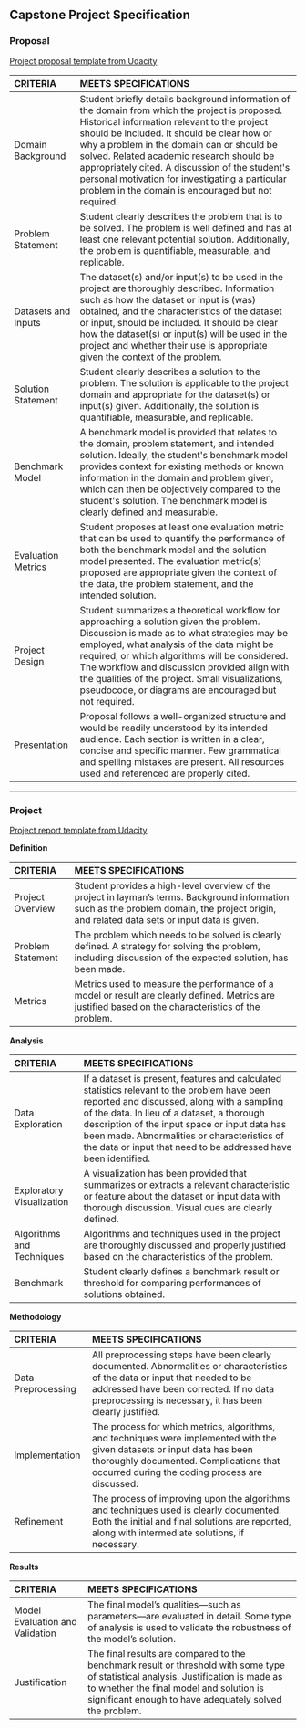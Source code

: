 

## Capstone Project Specification

### Proposal

[Project proposal template from Udacity](https://github.com/JrVerbiest/Udacity_Machine_Learning_Engineer_Nanodegree/blob/master/Capstone%20Project/capstone_proposal_template.md)

| CRITERIA            | MEETS SPECIFICATIONS                                         |
| :------------------ | :----------------------------------------------------------- |
| Domain Background   | Student briefly details background information of the domain from which the project is proposed. Historical information relevant to the project should be included. It should be clear how or why a problem in the domain can or should be solved. Related academic research should be appropriately cited. A discussion of the student's personal motivation for investigating a particular problem in the domain is encouraged but not required. |
| Problem Statement   | Student clearly describes the problem that is to be solved. The problem is well defined and has at least one relevant potential solution. Additionally, the problem is quantifiable, measurable, and replicable. |
| Datasets and Inputs | The dataset(s) and/or input(s) to be used in the project are thoroughly described. Information such as how the dataset or input is (was) obtained, and the characteristics of the dataset or input, should be included. It should be clear how the dataset(s) or input(s) will be used in the project and whether their use is appropriate given the context of the problem. |
| Solution Statement  | Student clearly describes a solution to the problem. The solution is applicable to the project domain and appropriate for the dataset(s) or input(s) given. Additionally, the solution is quantifiable, measurable, and replicable. |
| Benchmark Model     | A benchmark model is provided that relates to the domain, problem statement, and intended solution. Ideally, the student's benchmark model provides context for existing methods or known information in the domain and problem given, which can then be objectively compared to the student's solution. The benchmark model is clearly defined and measurable. |
| Evaluation Metrics  | Student proposes at least one evaluation metric that can be used to quantify the performance of both the benchmark model and the solution model presented. The evaluation metric(s) proposed are appropriate given the context of the data, the problem statement, and the intended solution. |
| Project Design      | Student summarizes a theoretical workflow for approaching a solution given the problem. Discussion is made as to what strategies may be employed, what analysis of the data might be required, or which algorithms will be considered. The workflow and discussion provided align with the qualities of the project. Small visualizations, pseudocode, or diagrams are encouraged but not required. |
| Presentation        | Proposal follows a well-organized structure and would be readily understood by its intended audience. Each section is written in a clear, concise and specific manner. Few grammatical and spelling mistakes are present. All resources used and referenced are properly cited. |

---

### Project

[Project report template from Udacity](https://github.com/JrVerbiest/Udacity_Machine_Learning_Engineer_Nanodegree/blob/master/Capstone%20Project/capstone_report_template.md)

**Definition**

| CRITERIA          | MEETS SPECIFICATIONS                                         |
| :---------------- | :----------------------------------------------------------- |
| Project Overview  | Student provides a high-level overview of the project in layman’s terms. Background information such as the problem domain, the project origin, and related data sets or input data is given. |
| Problem Statement | The problem which needs to be solved is clearly defined. A strategy for solving the problem, including discussion of the expected solution, has been made. |
| Metrics           | Metrics used to measure the performance of a model or result are clearly defined. Metrics are justified based on the characteristics of the problem. |

**Analysis**

| CRITERIA                  | MEETS SPECIFICATIONS                                         |
| :------------------------ | :----------------------------------------------------------- |
| Data Exploration          | If a dataset is present, features and calculated statistics relevant to the problem have been reported and discussed, along with a sampling of the data. In lieu of a dataset, a thorough description of the input space or input data has been made. Abnormalities or characteristics of the data or input that need to be addressed have been identified. |
| Exploratory Visualization | A visualization has been provided that summarizes or extracts a relevant characteristic or feature about the dataset or input data with thorough discussion. Visual cues are clearly defined. |
| Algorithms and Techniques | Algorithms and techniques used in the project are thoroughly discussed and properly justified based on the characteristics of the problem. |
| Benchmark                 | Student clearly defines a benchmark result or threshold for comparing performances of solutions obtained. |

**Methodology**

| CRITERIA           | MEETS SPECIFICATIONS                                         |
| :----------------- | :----------------------------------------------------------- |
| Data Preprocessing | All preprocessing steps have been clearly documented. Abnormalities or characteristics of the data or input that needed to be addressed have been corrected. If no data preprocessing is necessary, it has been clearly justified. |
| Implementation     | The process for which metrics, algorithms, and techniques were implemented with the given datasets or input data has been thoroughly documented. Complications that occurred during the coding process are discussed. |
| Refinement         | The process of improving upon the algorithms and techniques used is clearly documented. Both the initial and final solutions are reported, along with intermediate solutions, if necessary. |

**Results**

| CRITERIA                        | MEETS SPECIFICATIONS                                         |
| :------------------------------ | :----------------------------------------------------------- |
| Model Evaluation and Validation | The final model’s qualities—such as parameters—are evaluated in detail. Some type of analysis is used to validate the robustness of the model’s solution. |
| Justification                   | The final results are compared to the benchmark result or threshold with some type of statistical analysis. Justification is made as to whether the final model and solution is significant enough to have adequately solved the problem. |